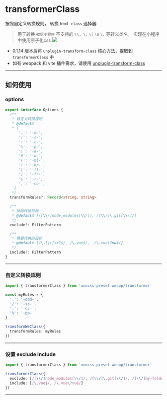 # transformerClass

按照自定义转换规则， 转换 `html class` 选择器

> 用于转换 `微信小程序` 不支持的 `\\`，`\:` `\[` `\$`  `\.` 等转义类名， 实现在小程序中使用原子化css
![](https://fastly.jsdelivr.net/gh/MellowCo/image-host/2022/202209181628083.png)


* 0.1.14 版本后将 `unplugin-transform-class` 核心方法，提取到 `transformerClass` 中
* 如有 webpack 和 vite 插件需求，请使用 [unplugin-transform-class](https://github.com/MellowCo/unplugin-transform-class)

---

## 如何使用

### options
```ts
export interface Options {
  /**
   * 自定义转换规则
   * @default
   * {
      '.': '-d-',
      '/': '-s-',
      ':': '-c-',
      '%': '-p-',
      '!': '-e-',
      '#': '-w-',
      '(': '-bl-',
      ')': '-br-',
      '[': '-fl-',
      ']': '-fr-',
      '$': '-r-',
      ',': '-co-',
    }
   */
  transformRules?: Record<string, string>

  /**
   * 排除转换目标
   * @default [/[\\/]node_modules[\\/]/, /[\\/]\.git[\\/]/]
   */
  exclude?: FilterPattern

  /**
   * 需要转换的目标
   * @default [/\.[jt]sx?$/, /\.vue$/,  /\.vue\?vue/]
   */
  include?: FilterPattern
}
```

---
### 自定义转换规则

```ts
import { transformerClass } from 'unocss-preset-weapp/transformer'

const myRules = {
  '.': '-ddd-',
  '/': '-ss-',
  ':': '-cc-',
  '%': '-pp-'
}

transformWeClass({
  transformRules: myRules
})
```

---

### 设置 exclude include
```ts
import { transformerClass } from 'unocss-preset-weapp/transformer'

transformerClass({
  exclude: [/[\\/]node_modules[\\/]/, /[\\/]\.git[\\/]/, /[\\/]my-folder[\\/]/],
  include: [/\.vue$/, /\.vue\?vue/]
})
```
---

